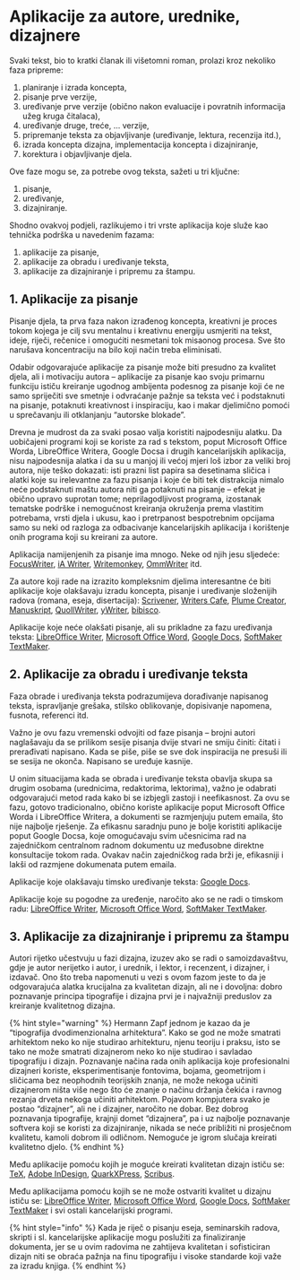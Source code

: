 # Aplikacije za autore, urednike, dizajnere

Svaki tekst, bio to kratki članak ili višetomni roman, prolazi kroz nekoliko faza pripreme:

1. planiranje i izrada koncepta,
2. pisanje prve verzije,
3. uređivanje prve verzije \(obično nakon evaluacije i povratnih informacija užeg kruga čitalaca\),
4. uređivanje druge, treće, ... verzije,
5. pripremanje teksta za objavljivanje \(uređivanje, lektura, recenzija itd.\),
6. izrada koncepta dizajna, implementacija koncepta i dizajniranje,
7. korektura i objavljivanje djela.

Ove faze mogu se, za potrebe ovog teksta, sažeti u tri ključne:

1. pisanje,
2. uređivanje,
3. dizajniranje.

Shodno ovakvoj podjeli, razlikujemo i tri vrste aplikacija koje služe kao tehnička podrška u navedenim fazama:

1. aplikacije za pisanje,
2. aplikacije za obradu i uređivanje teksta,
3. aplikacije za dizajniranje i pripremu za štampu.

## 1. Aplikacije za pisanje

Pisanje djela, ta prva faza nakon izrađenog koncepta, kreativni je proces tokom kojega je cilj svu mentalnu i kreativnu energiju usmjeriti na tekst, ideje, riječi, rečenice i omogućiti nesmetani tok misaonog procesa. Sve što narušava koncentraciju na bilo koji način treba eliminisati.

Odabir odgovarajuće aplikacije za pisanje može biti presudno za kvalitet djela, ali i motivaciju autora – aplikacije za pisanje kao svoju primarnu funkciju ističu kreiranje ugodnog ambijenta podesnog za pisanje koji će ne samo spriječiti sve smetnje i odvraćanje pažnje sa teksta već i podstaknuti na pisanje, potaknuti kreativnost i inspiraciju, kao i makar djelimično pomoći u sprečavanju ili otklanjanju “autorske blokade”.

Drevna je mudrost da za svaki posao valja koristiti najpodesniju alatku. Da uobičajeni programi koji se koriste za rad s tekstom, poput Microsoft Office Worda, LibreOffice Writera, Google Docsa i drugih kancelarijskih aplikacija, nisu najpodesnija alatka i da su u manjoj ili većoj mjeri loš izbor za veliki broj autora, nije teško dokazati: isti prazni list papira sa desetinama sličica i alatki koje su irelevantne za fazu pisanja i koje će biti tek distrakcija nimalo neće podstaknuti maštu autora niti ga potaknuti na pisanje – efekat je obično upravo suprotan tome; neprilagodljivost programa, izostanak tematske podrške i nemogućnost kreiranja okruženja prema vlastitim potrebama, vrsti djela i ukusu, kao i pretrpanost bespotrebnim opcijama samo su neki od razloga za odbacivanje kancelarijskih aplikacija i korištenje onih programa koji su kreirani za autore.

Aplikacija namijenjenih za pisanje ima mnogo. Neke od njih jesu sljedeće: [FocusWriter](https://gottcode.org/focuswriter/), [iA Writer](https://ia.net/writer), [Writemonkey](http://writemonkey.com/), [OmmWriter](https://ommwriter.com/) itd.

Za autore koji rade na izrazito kompleksnim djelima interesantne će biti aplikacije koje olakšavaju izradu koncepta, pisanje i uređivanje složenijih radova \(romana, eseja, disertacija\): [Scrivener](https://www.literatureandlatte.com/scrivener/overview), [Writers Cafe](http://www.writerscafe.co.uk/), [Plume Creator](https://plume-creator.eu/), [Manuskript](http://www.theologeek.ch/manuskript/), [QuollWriter](http://quollwriter.com/), [yWriter](http://www.spacejock.com/yWriter6.html), [bibisco](http://www.bibisco.com/).

Aplikacije koje neće olakšati pisanje, ali su prikladne za fazu uređivanja teksta: [LibreOffice Writer](https://www.libreoffice.org/), [Microsoft Office Word](https://products.office.com/en/word), [Google Docs](https://www.google.com/docs/about/), [SoftMaker TextMaker](http://www.softmaker.com/en/softmaker-office-windows-textmaker).

## 2. Aplikacije za obradu i uređivanje teksta

Faza obrade i uređivanja teksta podrazumijeva dorađivanje napisanog teksta, ispravljanje grešaka, stilsko oblikovanje, dopisivanje napomena, fusnota, referenci itd.

Važno je ovu fazu vremenski odvojiti od faze pisanja – brojni autori naglašavaju da se prilikom sesije pisanja dvije stvari ne smiju činiti: čitati i prerađivati napisano. Kada se piše, piše se sve dok inspiracija ne presuši ili se sesija ne okonča. Napisano se uređuje kasnije.

U onim situacijama kada se obrada i uređivanje teksta obavlja skupa sa drugim osobama \(urednicima, redaktorima, lektorima\), važno je odabrati odgovarajući metod rada kako bi se izbjegli zastoji i neefikasnost. Za ovu se fazu, gotovo tradicionalno, obično koriste aplikacije poput Microsoft Office Worda i LibreOffice Writera, a dokumenti se razmjenjuju putem emaila, što nije najbolje rješenje. Za efikasnu saradnju puno je bolje koristiti aplikacije poput Google Docsa, koje omogućavaju svim učesnicima rad na zajedničkom centralnom radnom dokumentu uz međusobne direktne konsultacije tokom rada. Ovakav način zajedničkog rada brži je, efikasniji i lakši od razmjene dokumenata putem emaila.

Aplikacije koje olakšavaju timsko uređivanje teksta: [Google Docs](https://www.google.com/docs/about/).

Aplikacije koje su pogodne za uređenje, naročito ako se ne radi o timskom radu: [LibreOffice Writer](https://www.libreoffice.org/), [Microsoft Office Word](https://products.office.com/en/word), [SoftMaker TextMaker](http://www.softmaker.com/en/softmaker-office-windows-textmaker).

## 3. Aplikacije za dizajniranje i pripremu za štampu

Autori rijetko učestvuju u fazi dizajna, izuzev ako se radi o samoizdavaštvu, gdje je autor nerijetko i autor, i urednik, i lektor, i recenzent, i dizajner, i izdavač. Ono što treba napomenuti u vezi s ovom fazom jeste to da je odgovarajuća alatka krucijalna za kvalitetan dizajn, ali ne i dovoljna: dobro poznavanje principa tipografije i dizajna prvi je i najvažniji preduslov za kreiranje kvalitetnog dizajna.

{% hint style="warning" %}
Hermann Zapf jednom je kazao da je “tipografija dvodimenzionalna arhitektura”. Kako se god ne može smatrati arhitektom neko ko nije studirao arhitekturu, njenu teoriju i praksu, isto se tako ne može smatrati dizajnerom neko ko nije studirao i savladao tipografiju i dizajn. Poznavanje načina rada onih aplikacija koje profesionalni dizajneri koriste, eksperimentisanje fontovima, bojama, geometrijom i sličicama bez neophodnih teorijskih znanja, ne može nekoga učiniti dizajnerom ništa više nego što će znanje o načinu držanja čekića i ravnog rezanja drveta nekoga učiniti arhitektom. Pojavom kompjutera svako je postao “dizajner”, ali ne i dizajner, naročito ne dobar. Bez dobrog poznavanja tipografije, krajnji domet “dizajnera”, pa i uz najbolje poznavanje softvera koji se koristi za dizajniranje, nikada se neće približiti ni prosječnom kvalitetu, kamoli dobrom ili odličnom. Nemoguće je igrom slučaja kreirati kvalitetno djelo.
{% endhint %}

Među aplikacije pomoću kojih je moguće kreirati kvalitetan dizajn ističu se: [TeX](https://ctan.org/tex/), [Adobe InDesign](https://www.adobe.com/products/indesign.html), [QuarkXPress](http://www.quark.com/en/Products/QuarkXPress/), [Scribus](https://www.scribus.net/).

Među aplikacijama pomoću kojih se ne može ostvariti kvalitet u dizajnu ističu se: [LibreOffice Writer](https://www.libreoffice.org/), [Microsoft Office Word](https://products.office.com/en/word), [Google Docs](https://www.google.com/docs/about/), [SoftMaker TextMaker](http://www.softmaker.com/en/softmaker-office-windows-textmaker) i svi ostali kancelarijski programi.

{% hint style="info" %}
Kada je riječ o pisanju eseja, seminarskih radova, skripti i sl. kancelarijske aplikacije mogu poslužiti za finaliziranje dokumenta, jer se u ovim radovima ne zahtijeva kvalitetan i sofisticiran dizajn niti se obraća pažnja na finu tipografiju i visoke standarde koji važe za izradu knjiga.
{% endhint %}

